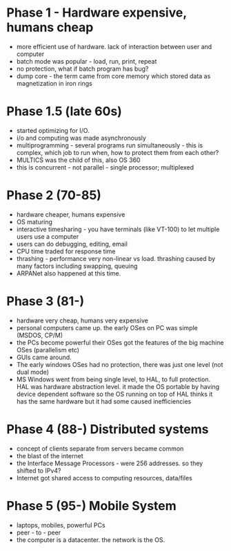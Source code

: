 # Phase 1 - Hardware expensive, humans cheap
+ more efficient use of hardware. lack of interaction between user and computer
+ batch mode was popular - load, run, print, repeat
+ no protection, what if batch program has bug?
+ dump core - the term came from core memory which stored data as magnetization in iron rings

# Phase 1.5 (late 60s)
+ started optimizing for I/O.
+ i/o and computing was made asynchronously
+ multiprogramming - several programs run simultaneously - this is complex, which job to run when, how to protect them from each other?
+ MULTICS was the child of this, also OS 360
+ this is concurrent - not parallel - single processor; multiplexed

# Phase 2 (70-85)
+ hardware cheaper, humans expensive
+ OS maturing
+ interactive timesharing - you have terminals (like VT-100) to let multiple users use a computer
+ users can do debugging, editing, email
+ CPU time traded for response time
+ thrashing - performance very non-linear vs load. thrashing caused by many factors including swapping, queuing
+ ARPANet also happened at this time.

# Phase 3 (81-)
+ hardware very cheap, humans very expensive
+ personal computers came up. the early OSes on PC was simple (MSDOS, CP/M)
+ the PCs become powerful their OSes got the features of the big machine OSes (parallelism etc)
+ GUIs came around.
+ The early windows OSes had no protection, there was just one level (not dual mode)
+ MS Windows went from being single level, to HAL, to full protection. HAL was hardware abstraction level.
  it made the OS portable by having device dependent software so the OS running on top of HAL thinks it has the same hardware
  but it had some caused inefficiencies

# Phase 4 (88-) Distributed systems
+ concept of clients separate from servers became common
+ the blast of the internet
+ the Interface Message Processors - were 256 addresses. so they shifted to IPv4?
+ Internet got shared access to computing resources, data/files

# Phase 5 (95-) Mobile System
+ laptops, mobiles, powerful PCs
+ peer - to - peer
+ the computer is a datacenter. the network is the OS.

